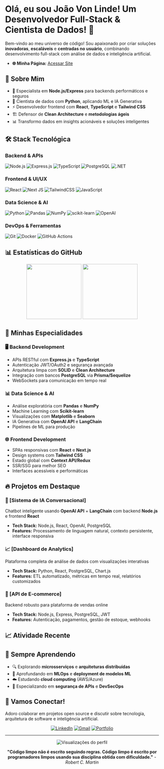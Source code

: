 # Olá, eu sou João Von Linde! Um Desenvolvedor Full-Stack & Cientista de Dados! 👋

Bem-vindo ao meu universo de código! Sou apaixonado por criar soluções **inovadoras**, **escaláveis** e **centradas no usuário**, combinando desenvolvimento full-stack com análise de dados e inteligência artificial.

- **🌐 Minha Página:** [Acessar Site](https://joaovonlinde.github.io/My-Carrer/)  

## 🚀 Sobre Mim

- 🔭 Especialista em **Node.js/Express** para backends performáticos e seguros
- 🧠 Cientista de dados com **Python**, aplicando ML e IA Generativa
- ⚡ Desenvolvedor frontend com **React**, **TypeScript** e **Tailwind CSS**
- 🏗️ Defensor de **Clean Architecture** e **metodologias ágeis**
- 📊 Transformo dados em insights acionáveis e soluções inteligentes

## 🛠️ Stack Tecnológica

### Backend & APIs
![Node.js](https://img.shields.io/badge/Node.js-43853D?style=for-the-badge&logo=node.js&logoColor=white)
![Express.js](https://img.shields.io/badge/Express.js-404D59?style=for-the-badge&logo=express&logoColor=white)
![TypeScript](https://img.shields.io/badge/TypeScript-007ACC?style=for-the-badge&logo=typescript&logoColor=white)
![PostgreSQL](https://img.shields.io/badge/PostgreSQL-316192?style=for-the-badge&logo=postgresql&logoColor=white)
![.NET](https://img.shields.io/badge/.NET-5C2D91?style=for-the-badge&logo=.net&logoColor=white)

### Frontend & UI/UX
![React](https://img.shields.io/badge/React-20232A?style=for-the-badge&logo=react&logoColor=61DAFB)
![Next JS](https://img.shields.io/badge/Next-black?style=for-the-badge&logo=next.js&logoColor=white)
![TailwindCSS](https://img.shields.io/badge/Tailwind_CSS-38B2AC?style=for-the-badge&logo=tailwind-css&logoColor=white)
![JavaScript](https://img.shields.io/badge/JavaScript-F7DF1E?style=for-the-badge&logo=javascript&logoColor=black)

### Data Science & AI
![Python](https://img.shields.io/badge/Python-3776AB?style=for-the-badge&logo=python&logoColor=white)
![Pandas](https://img.shields.io/badge/Pandas-150458?style=for-the-badge&logo=pandas&logoColor=white)
![NumPy](https://img.shields.io/badge/NumPy-013243?style=for-the-badge&logo=numpy&logoColor=white)
![scikit-learn](https://img.shields.io/badge/scikit--learn-F7931E?style=for-the-badge&logo=scikit-learn&logoColor=white)
![OpenAI](https://img.shields.io/badge/OpenAI-412991?style=for-the-badge&logo=openai&logoColor=white)

### DevOps & Ferramentas
![Git](https://img.shields.io/badge/Git-E34F26?style=for-the-badge&logo=git&logoColor=white)
![Docker](https://img.shields.io/badge/Docker-2496ED?style=for-the-badge&logo=docker&logoColor=white)
![GitHub Actions](https://img.shields.io/badge/GitHub_Actions-2088FF?style=for-the-badge&logo=github-actions&logoColor=white)

## 📊 Estatísticas do GitHub

<div align="center">
  <img height="180em" src="https://github-readme-stats.vercel.app/api?username=JoaoVonLinde&show_icons=true&theme=tokyonight&include_all_commits=true&count_private=true"/>
  <img height="180em" src="https://github-readme-stats.vercel.app/api/top-langs/?username=JoaoVonLinde&layout=compact&langs_count=7&theme=tokyonight"/>
</div>

## 🎯 Minhas Especialidades

### 🖥️ **Backend Development**
- APIs RESTful com **Express.js** e **TypeScript**
- Autenticação JWT/OAuth2 e segurança avançada
- Arquitetura limpa com **SOLID** e **Clean Architecture**
- Integração com bancos **PostgreSQL** via **Prisma/Sequelize**
- WebSockets para comunicação em tempo real

### 📊 **Data Science & AI**
- Análise exploratória com **Pandas** e **NumPy**
- Machine Learning com **Scikit-learn**
- Visualizações com **Matplotlib** e **Seaborn**
- IA Generativa com **OpenAI API** e **LangChain**
- Pipelines de ML para produção

### 🌐 **Frontend Development**
- SPAs responsivas com **React** e **Next.js**
- Design systems com **Tailwind CSS**
- Estado global com **Context API/Redux**
- SSR/SSG para melhor SEO
- Interfaces acessíveis e performáticas

## 🔥 Projetos em Destaque

### 🤖 [Sistema de IA Conversacional]
Chatbot inteligente usando **OpenAI API** + **LangChain** com backend **Node.js** e frontend **React**
- **Tech Stack:** Node.js, React, OpenAI, PostgreSQL
- **Features:** Processamento de linguagem natural, contexto persistente, interface responsiva

### 📈 [Dashboard de Analytics]
Plataforma completa de análise de dados com visualizações interativas
- **Tech Stack:** Python, React, PostgreSQL, Chart.js
- **Features:** ETL automatizado, métricas em tempo real, relatórios customizados

### 🏪 [API de E-commerce]
Backend robusto para plataforma de vendas online
- **Tech Stack:** Node.js, Express, PostgreSQL, JWT
- **Features:** Autenticação, pagamentos, gestão de estoque, webhooks

## 📈 Atividade Recente

<!--START_SECTION:activity-->
<!--END_SECTION:activity-->

## 🌱 Sempre Aprendendo

- 🔍 Explorando **microsserviços** e **arquiteturas distribuídas**
- 🤖 Aprofundando em **MLOps** e **deployment de modelos ML**
- ☁️ Estudando **cloud computing** (AWS/Azure)
- 🔐 Especializando em **segurança de APIs** e **DevSecOps**

## 💬 Vamos Conectar!

Adoro colaborar em projetos open source e discutir sobre tecnologia, arquitetura de software e inteligência artificial.

<div align="center">
  
[![LinkedIn](https://img.shields.io/badge/LinkedIn-0077B5?style=for-the-badge&logo=linkedin&logoColor=white)](SEU_LINKEDIN)
[![Gmail](https://img.shields.io/badge/Gmail-D14836?style=for-the-badge&logo=gmail&logoColor=white)](mailto:SEU_EMAIL)
[![Portfolio](https://img.shields.io/badge/Portfolio-FF5722?style=for-the-badge&logo=todoist&logoColor=white)](SEU_PORTFOLIO)

</div>

---

<div align="center">
  <img src="https://komarev.com/ghpvc/?username=SEU_USERNAME&color=0e75b6&style=flat" alt="Visualizações do perfil" />
</div>

<div align="center">
  
**"Código limpo não é escrito seguindo regras. Código limpo é escrito por programadores limpos usando sua disciplina obtida com dificuldade."** - *Robert C. Martin*

</div>
